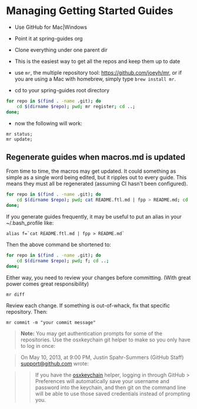 # Managing Getting Started Guides

- Use GitHub for Mac|Windows
- Point it at spring-guides org
- Clone everything under one parent dir
- This is the easiest way to get all the repos and keep them up to date

- use `mr`, the multiple repository tool: https://github.com/joeyh/mr, or if you are using a Mac with homebrew, simply type `brew install mr`.
- cd to your spring-guides root directory
```sh
for repo in $(find . -name .git); do
	cd $(dirname $repo); pwd; mr register; cd ..;
done;
```
- now the following will work:
```
mr status;
mr update;
```

## Regenerate guides when macros.md is updated

From time to time, the macros may get updated. It could something as simple as a single word being edited,
but it ripples out to every guide. This means they must all be regenerated (assuming CI hasn't been configured).

```sh
for repo in $(find . -name .git); do
	cd $(dirname $repo); pwd; cat README.ftl.md | fpp > README.md; cd ..;
done;
```

If you generate guides frequently, it may be useful to put an alias in your ~/.bash_profile like:

    alias f=`cat README.ftl.md | fpp > README.md`

Then the above command be shortened to:

```sh
for repo in $(find . -name .git); do
	cd $(dirname $repo); pwd; f; cd ..;
done;
```

Either way, you need to review your changes before committing. (With great power comes great responsibility)

    mr diff
    
Review each change. If something is out-of-whack, fix that specific repository. Then:

    mr commit -m "your commit message"

> **Note:** You may get authentication prompts for some of the repositories. Use the osxkeychain git helper to make so you only have to log in once:

> On May 10, 2013, at 9:00 PM, Justin Spahr-Summers (GitHub Staff) <support@github.com> wrote:

>> If you have the [osxkeychain](https://help.github.com/articles/set-up-git#password-caching) helper, logging in through GitHub > Preferences will automatically save your username and password into the keychain, and then git on the command line will be able to use those saved credentials instead of prompting you.
